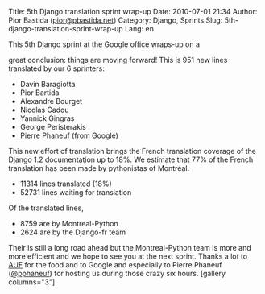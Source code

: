 Title: 5th Django translation sprint wrap-up
Date: 2010-07-01 21:34
Author: Pior Bastida (pior@pbastida.net)
Category: Django, Sprints
Slug: 5th-django-translation-sprint-wrap-up
Lang: en

<!--:en-->This 5th Django sprint at the Google office wraps-up on a
great conclusion: things are moving forward! This is 951 new lines
translated by our 6 sprinters:

-   Davin Baragiotta
-   Pior Bartida
-   Alexandre Bourget
-   Nicolas Cadou
-   Yannick Gingras
-   George Peristerakis
-   Pierre Phaneuf (from Google)

This new effort of translation brings the French translation coverage of
the Django 1.2 documentation up to 18%. We estimate that 77% of the
French translation has been made by pythonistas of Montréal.

-   11314 lines translated (18%)
-   52731 lines waiting for translation

Of the translated lines,

-   8759 are by Montreal-Python
-   2624 are by the Django-fr team

Their is still a long road ahead but the Montreal-Python team is more
and more efficient and we hope to see you at the next sprint. Thanks a
lot to [AUF][] for the food and to Google and especially to Pierre
Phaneuf ([@pphaneuf][]) for hosting us during those crazy six hours.
[gallery columns="3"]

  [AUF]: http://auf.org
  [@pphaneuf]: http://twitter.com/pphaneuf
